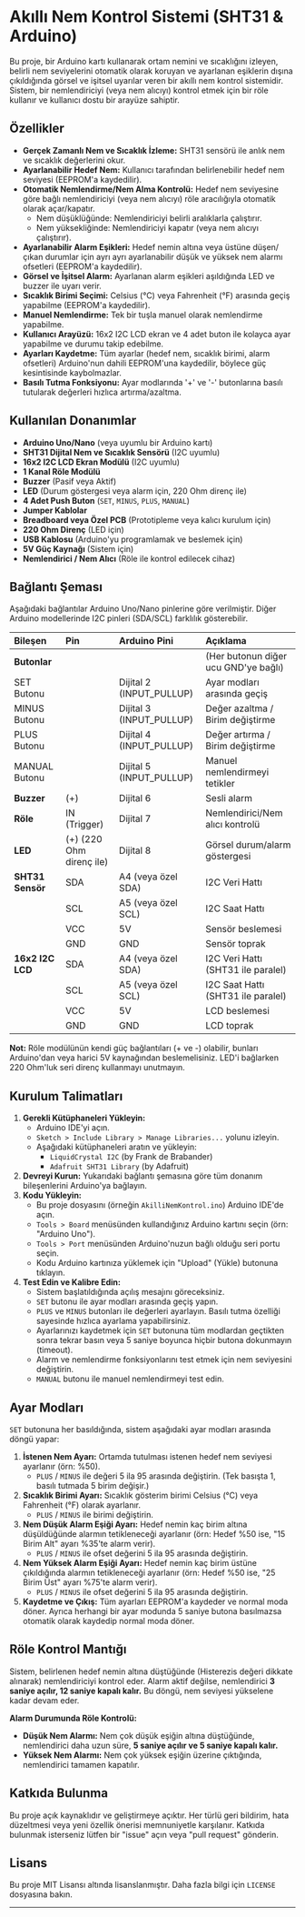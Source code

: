 # Akıllı Nem Kontrol Sistemi (SHT31 & Arduino)

Bu proje, bir Arduino kartı kullanarak ortam nemini ve sıcaklığını izleyen, belirli nem seviyelerini otomatik olarak koruyan ve ayarlanan eşiklerin dışına çıkıldığında görsel ve işitsel uyarılar veren bir akıllı nem kontrol sistemidir. Sistem, bir nemlendiriciyi (veya nem alıcıyı) kontrol etmek için bir röle kullanır ve kullanıcı dostu bir arayüze sahiptir.

## Özellikler

* **Gerçek Zamanlı Nem ve Sıcaklık İzleme:** SHT31 sensörü ile anlık nem ve sıcaklık değerlerini okur.
* **Ayarlanabilir Hedef Nem:** Kullanıcı tarafından belirlenebilir hedef nem seviyesi (EEPROM'a kaydedilir).
* **Otomatik Nemlendirme/Nem Alma Kontrolü:** Hedef nem seviyesine göre bağlı nemlendiriciyi (veya nem alıcıyı) röle aracılığıyla otomatik olarak açar/kapatır.
    * Nem düşüklüğünde: Nemlendiriciyi belirli aralıklarla çalıştırır.
    * Nem yüksekliğinde: Nemlendiriciyi kapatır (veya nem alıcıyı çalıştırır).
* **Ayarlanabilir Alarm Eşikleri:** Hedef nemin altına veya üstüne düşen/çıkan durumlar için ayrı ayrı ayarlanabilir düşük ve yüksek nem alarmı ofsetleri (EEPROM'a kaydedilir).
* **Görsel ve İşitsel Alarm:** Ayarlanan alarm eşikleri aşıldığında LED ve buzzer ile uyarı verir.
* **Sıcaklık Birimi Seçimi:** Celsius (°C) veya Fahrenheit (°F) arasında geçiş yapabilme (EEPROM'a kaydedilir).
* **Manuel Nemlendirme:** Tek bir tuşla manuel olarak nemlendirme yapabilme.
* **Kullanıcı Arayüzü:** 16x2 I2C LCD ekran ve 4 adet buton ile kolayca ayar yapabilme ve durumu takip edebilme.
* **Ayarları Kaydetme:** Tüm ayarlar (hedef nem, sıcaklık birimi, alarm ofsetleri) Arduino'nun dahili EEPROM'una kaydedilir, böylece güç kesintisinde kaybolmazlar.
* **Basılı Tutma Fonksiyonu:** Ayar modlarında '+' ve '-' butonlarına basılı tutularak değerleri hızlıca artırma/azaltma.

## Kullanılan Donanımlar

* **Arduino Uno/Nano** (veya uyumlu bir Arduino kartı)
* **SHT31 Dijital Nem ve Sıcaklık Sensörü** (I2C uyumlu)
* **16x2 I2C LCD Ekran Modülü** (I2C uyumlu)
* **1 Kanal Röle Modülü**
* **Buzzer** (Pasif veya Aktif)
* **LED** (Durum göstergesi veya alarm için, 220 Ohm direnç ile)
* **4 Adet Push Buton** (`SET`, `MINUS`, `PLUS`, `MANUAL`)
* **Jumper Kablolar**
* **Breadboard veya Özel PCB** (Prototipleme veya kalıcı kurulum için)
* **220 Ohm Direnç** (LED için)
* **USB Kablosu** (Arduino'yu programlamak ve beslemek için)
* **5V Güç Kaynağı** (Sistem için)
* **Nemlendirici / Nem Alıcı** (Röle ile kontrol edilecek cihaz)

## Bağlantı Şeması

Aşağıdaki bağlantılar Arduino Uno/Nano pinlerine göre verilmiştir. Diğer Arduino modellerinde I2C pinleri (SDA/SCL) farklılık gösterebilir.

| Bileşen            | Pin                     | Arduino Pini         | Açıklama                                       |
| :----------------- | :---------------------- | :------------------- | :--------------------------------------------- |
| **Butonlar** |                         |                      | (Her butonun diğer ucu GND'ye bağlı)          |
| SET Butonu         |                         | Dijital 2 (INPUT_PULLUP) | Ayar modları arasında geçiş                   |
| MINUS Butonu       |                         | Dijital 3 (INPUT_PULLUP) | Değer azaltma / Birim değiştirme             |
| PLUS Butonu        |                         | Dijital 4 (INPUT_PULLUP) | Değer artırma / Birim değiştirme              |
| MANUAL Butonu      |                         | Dijital 5 (INPUT_PULLUP) | Manuel nemlendirmeyi tetikler                   |
| **Buzzer** | (+)                     | Dijital 6            | Sesli alarm                                    |
| **Röle** | IN (Trigger)            | Dijital 7            | Nemlendirici/Nem alıcı kontrolü                |
| **LED** | (+) (220 Ohm direnç ile)| Dijital 8            | Görsel durum/alarm göstergesi                  |
| **SHT31 Sensör** | SDA                     | A4 (veya özel SDA)   | I2C Veri Hattı                                 |
|                    | SCL                     | A5 (veya özel SCL)   | I2C Saat Hattı                                 |
|                    | VCC                     | 5V                   | Sensör beslemesi                               |
|                    | GND                     | GND                  | Sensör toprak                                  |
| **16x2 I2C LCD** | SDA                     | A4 (veya özel SDA)   | I2C Veri Hattı (SHT31 ile paralel)             |
|                    | SCL                     | A5 (veya özel SCL)   | I2C Saat Hattı (SHT31 ile paralel)             |
|                    | VCC                     | 5V                   | LCD beslemesi                                  |
|                    | GND                     | GND                  | LCD toprak                                     |

**Not:** Röle modülünün kendi güç bağlantıları (+ ve -) olabilir, bunları Arduino'dan veya harici 5V kaynağından beslemelisiniz. LED'i bağlarken 220 Ohm'luk seri direnç kullanmayı unutmayın.

## Kurulum Talimatları

1.  **Gerekli Kütüphaneleri Yükleyin:**
    * Arduino IDE'yi açın.
    * `Sketch > Include Library > Manage Libraries...` yolunu izleyin.
    * Aşağıdaki kütüphaneleri aratın ve yükleyin:
        * `LiquidCrystal I2C` (by Frank de Brabander)
        * `Adafruit SHT31 Library` (by Adafruit)
2.  **Devreyi Kurun:** Yukarıdaki bağlantı şemasına göre tüm donanım bileşenlerini Arduino'ya bağlayın.
3.  **Kodu Yükleyin:**
    * Bu proje dosyasını (örneğin `AkilliNemKontrol.ino`) Arduino IDE'de açın.
    * `Tools > Board` menüsünden kullandığınız Arduino kartını seçin (örn: "Arduino Uno").
    * `Tools > Port` menüsünden Arduino'nuzun bağlı olduğu seri portu seçin.
    * Kodu Arduino kartınıza yüklemek için "Upload" (Yükle) butonuna tıklayın.
4.  **Test Edin ve Kalibre Edin:**
    * Sistem başlatıldığında açılış mesajını göreceksiniz.
    * `SET` butonu ile ayar modları arasında geçiş yapın.
    * `PLUS` ve `MINUS` butonları ile değerleri ayarlayın. Basılı tutma özelliği sayesinde hızlıca ayarlama yapabilirsiniz.
    * Ayarlarınızı kaydetmek için `SET` butonuna tüm modlardan geçtikten sonra tekrar basın veya 5 saniye boyunca hiçbir butona dokunmayın (timeout).
    * Alarm ve nemlendirme fonksiyonlarını test etmek için nem seviyesini değiştirin.
    * `MANUAL` butonu ile manuel nemlendirmeyi test edin.

## Ayar Modları

`SET` butonuna her basıldığında, sistem aşağıdaki ayar modları arasında döngü yapar:

1.  **İstenen Nem Ayarı:** Ortamda tutulması istenen hedef nem seviyesi ayarlanır (örn: %50).
    * `PLUS` / `MINUS` ile değeri 5 ila 95 arasında değiştirin. (Tek basışta 1, basılı tutmada 5 birim değişir.)
2.  **Sıcaklık Birimi Ayarı:** Sıcaklık gösterim birimi Celsius (°C) veya Fahrenheit (°F) olarak ayarlanır.
    * `PLUS` / `MINUS` ile birimi değiştirin.
3.  **Nem Düşük Alarm Eşiği Ayarı:** Hedef nemin kaç birim altına düşüldüğünde alarmın tetikleneceği ayarlanır (örn: Hedef %50 ise, "15 Birim Alt" ayarı %35'te alarm verir).
    * `PLUS` / `MINUS` ile ofset değerini 5 ila 95 arasında değiştirin.
4.  **Nem Yüksek Alarm Eşiği Ayarı:** Hedef nemin kaç birim üstüne çıkıldığında alarmın tetikleneceği ayarlanır (örn: Hedef %50 ise, "25 Birim Üst" ayarı %75'te alarm verir).
    * `PLUS` / `MINUS` ile ofset değerini 5 ila 95 arasında değiştirin.
5.  **Kaydetme ve Çıkış:** Tüm ayarları EEPROM'a kaydeder ve normal moda döner. Ayrıca herhangi bir ayar modunda 5 saniye butona basılmazsa otomatik olarak kaydedip normal moda döner.

## Röle Kontrol Mantığı

Sistem, belirlenen hedef nemin altına düştüğünde (Histerezis değeri dikkate alınarak) nemlendiriciyi kontrol eder. Alarm aktif değilse, nemlendirici **3 saniye açılır, 12 saniye kapalı kalır.** Bu döngü, nem seviyesi yükselene kadar devam eder.

**Alarm Durumunda Röle Kontrolü:**

* **Düşük Nem Alarmı:** Nem çok düşük eşiğin altına düştüğünde, nemlendirici daha uzun süre, **5 saniye açılır ve 5 saniye kapalı kalır.**
* **Yüksek Nem Alarmı:** Nem çok yüksek eşiğin üzerine çıktığında, nemlendirici tamamen kapatılır.

## Katkıda Bulunma

Bu proje açık kaynaklıdır ve geliştirmeye açıktır. Her türlü geri bildirim, hata düzeltmesi veya yeni özellik önerisi memnuniyetle karşılanır. Katkıda bulunmak isterseniz lütfen bir "issue" açın veya "pull request" gönderin.

## Lisans

Bu proje MIT Lisansı altında lisanslanmıştır. Daha fazla bilgi için `LICENSE` dosyasına bakın.

---
